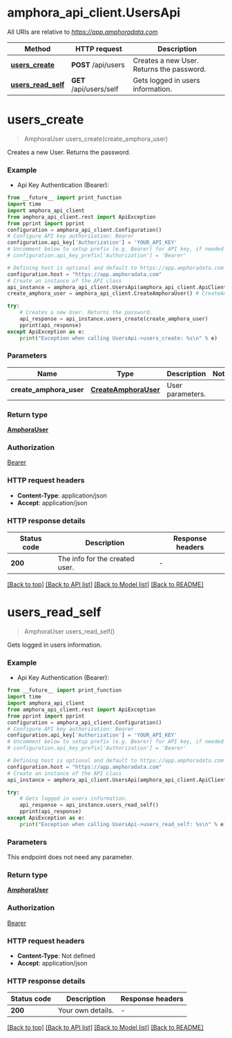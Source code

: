 # amphora_api_client.UsersApi

All URIs are relative to *https://app.amphoradata.com*

Method | HTTP request | Description
------------- | ------------- | -------------
[**users_create**](UsersApi.md#users_create) | **POST** /api/users | Creates a new User. Returns the password.
[**users_read_self**](UsersApi.md#users_read_self) | **GET** /api/users/self | Gets logged in users information.


# **users_create**
> AmphoraUser users_create(create_amphora_user)

Creates a new User. Returns the password.

### Example

* Api Key Authentication (Bearer):
```python
from __future__ import print_function
import time
import amphora_api_client
from amphora_api_client.rest import ApiException
from pprint import pprint
configuration = amphora_api_client.Configuration()
# Configure API key authorization: Bearer
configuration.api_key['Authorization'] = 'YOUR_API_KEY'
# Uncomment below to setup prefix (e.g. Bearer) for API key, if needed
# configuration.api_key_prefix['Authorization'] = 'Bearer'

# Defining host is optional and default to https://app.amphoradata.com
configuration.host = "https://app.amphoradata.com"
# Create an instance of the API class
api_instance = amphora_api_client.UsersApi(amphora_api_client.ApiClient(configuration))
create_amphora_user = amphora_api_client.CreateAmphoraUser() # CreateAmphoraUser | User parameters.

try:
    # Creates a new User. Returns the password.
    api_response = api_instance.users_create(create_amphora_user)
    pprint(api_response)
except ApiException as e:
    print("Exception when calling UsersApi->users_create: %s\n" % e)
```

### Parameters

Name | Type | Description  | Notes
------------- | ------------- | ------------- | -------------
 **create_amphora_user** | [**CreateAmphoraUser**](CreateAmphoraUser.md)| User parameters. | 

### Return type

[**AmphoraUser**](AmphoraUser.md)

### Authorization

[Bearer](../README.md#Bearer)

### HTTP request headers

 - **Content-Type**: application/json
 - **Accept**: application/json

### HTTP response details
| Status code | Description | Response headers |
|-------------|-------------|------------------|
**200** | The info for the created user. |  -  |

[[Back to top]](#) [[Back to API list]](../README.md#documentation-for-api-endpoints) [[Back to Model list]](../README.md#documentation-for-models) [[Back to README]](../README.md)

# **users_read_self**
> AmphoraUser users_read_self()

Gets logged in users information.

### Example

* Api Key Authentication (Bearer):
```python
from __future__ import print_function
import time
import amphora_api_client
from amphora_api_client.rest import ApiException
from pprint import pprint
configuration = amphora_api_client.Configuration()
# Configure API key authorization: Bearer
configuration.api_key['Authorization'] = 'YOUR_API_KEY'
# Uncomment below to setup prefix (e.g. Bearer) for API key, if needed
# configuration.api_key_prefix['Authorization'] = 'Bearer'

# Defining host is optional and default to https://app.amphoradata.com
configuration.host = "https://app.amphoradata.com"
# Create an instance of the API class
api_instance = amphora_api_client.UsersApi(amphora_api_client.ApiClient(configuration))

try:
    # Gets logged in users information.
    api_response = api_instance.users_read_self()
    pprint(api_response)
except ApiException as e:
    print("Exception when calling UsersApi->users_read_self: %s\n" % e)
```

### Parameters
This endpoint does not need any parameter.

### Return type

[**AmphoraUser**](AmphoraUser.md)

### Authorization

[Bearer](../README.md#Bearer)

### HTTP request headers

 - **Content-Type**: Not defined
 - **Accept**: application/json

### HTTP response details
| Status code | Description | Response headers |
|-------------|-------------|------------------|
**200** | Your own details.  |  -  |

[[Back to top]](#) [[Back to API list]](../README.md#documentation-for-api-endpoints) [[Back to Model list]](../README.md#documentation-for-models) [[Back to README]](../README.md)

